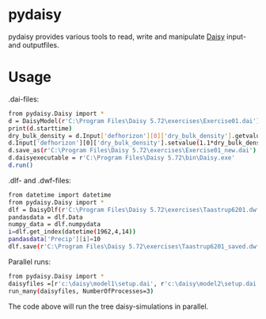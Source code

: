 # pydaisy
pydaisy provides various tools to read, write and manipulate [Daisy](https://daisy.ku.dk) input- and outputfiles.

# Usage
.dai-files:
```sh
from pydaisy.Daisy import *
d = DaisyModel(r'C:\Program Files\Daisy 5.72\exercises\Exercise01.dai')
print(d.starttime)
dry_bulk_density = d.Input['defhorizon'][0]['dry_bulk_density'].getvalue()
d.Input['defhorizon'][0]['dry_bulk_density'].setvalue(1.1*dry_bulk_density)
d.save_as(r'C:\Program Files\Daisy 5.72\exercises\Exercise01_new.dai')
d.daisyexecutable = r'C:\Program Files\Daisy 5.72\bin\Daisy.exe'
d.run()
```
.dlf- and .dwf-files:
```sh
from datetime import datetime
from pydaisy.Daisy import *
dlf = DaisyDlf(r'C:\Program Files\Daisy 5.72\exercises\Taastrup6201.dwf')
pandasdata = dlf.Data
numpy_data = dlf.numpydata
i=dlf.get_index(datetime(1962,4,14))
pandasdata['Precip'][i]=10
dlf.save(r'C:\Program Files\Daisy 5.72\exercises\Taastrup6201_saved.dwf')
```

Parallel runs:
```sh
from pydaisy.Daisy import *
daisyfiles =[r'c:\daisy\model1\setup.dai', r'c:\daisy\model2\setup.dai', r'c:\daisy\model3\setup.dai']
run_many(daisyfiles, NumberOfProcesses=3)
```
The code above will run the tree daisy-simulations in parallel.
